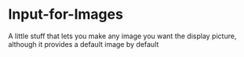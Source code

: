 # Input-for-Images
A little stuff that lets you make any image you want the display picture, although it provides a default image by default
